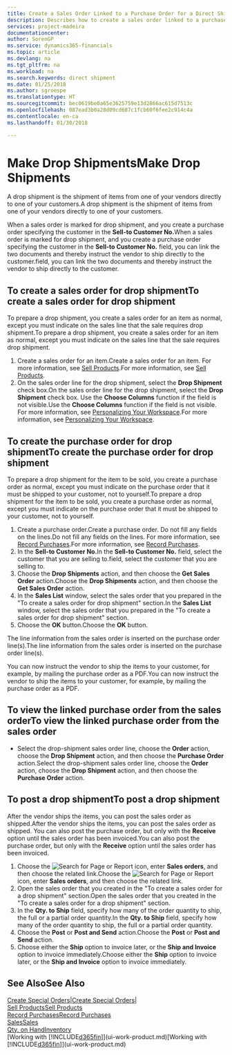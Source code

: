 ```yaml
---
title: Create a Sales Order Linked to a Purchase Order for a Direct Shipment | Microsoft Docs
description: Describes how to create a sales order linked to a purchase order to enable shipment directly from the vendor to the customer.
services: project-madeira
documentationcenter: 
author: SorenGP
ms.service: dynamics365-financials
ms.topic: article
ms.devlang: na
ms.tgt_pltfrm: na
ms.workload: na
ms.search.keywords: direct shipment
ms.date: 01/25/2018
ms.author: sgroespe
ms.translationtype: HT
ms.sourcegitcommit: bec0619be0a65e3625759e13d2866ac615d7513c
ms.openlocfilehash: 087ead3b0a28d09cd687c1fcb60f6fee2c914c4a
ms.contentlocale: en-ca
ms.lasthandoff: 01/30/2018

---
```

# <a name="make-drop-shipments"></a><span data-ttu-id="4043c-103">Make Drop Shipments</span><span class="sxs-lookup"><span data-stu-id="4043c-103">Make Drop Shipments</span></span>
<span data-ttu-id="4043c-104">A drop shipment is the shipment of items from one of your vendors directly to one of your customers.</span><span class="sxs-lookup"><span data-stu-id="4043c-104">A drop shipment is the shipment of items from one of your vendors directly to one of your customers.</span></span>

<span data-ttu-id="4043c-105">When a sales order is marked for drop shipment, and you create a purchase order specifying the customer in the **Sell-to Customer No.**</span><span class="sxs-lookup"><span data-stu-id="4043c-105">When a sales order is marked for drop shipment, and you create a purchase order specifying the customer in the **Sell-to Customer No.**</span></span> <span data-ttu-id="4043c-106">field, you can link the two documents and thereby instruct the vendor to ship directly to the customer.</span><span class="sxs-lookup"><span data-stu-id="4043c-106">field, you can link the two documents and thereby instruct the vendor to ship directly to the customer.</span></span>

## <a name="to-create-a-sales-order-for-drop-shipment"></a><span data-ttu-id="4043c-107">To create a sales order for drop shipment</span><span class="sxs-lookup"><span data-stu-id="4043c-107">To create a sales order for drop shipment</span></span>
<span data-ttu-id="4043c-108">To prepare a drop shipment, you create a sales order for an item as normal, except you must indicate on the sales line that the sale requires drop shipment.</span><span class="sxs-lookup"><span data-stu-id="4043c-108">To prepare a drop shipment, you create a sales order for an item as normal, except you must indicate on the sales line that the sale requires drop shipment.</span></span>

1. <span data-ttu-id="4043c-109">Create a sales order for an item.</span><span class="sxs-lookup"><span data-stu-id="4043c-109">Create a sales order for an item.</span></span> <span data-ttu-id="4043c-110">For more information, see [Sell Products](sales-how-sell-products.md).</span><span class="sxs-lookup"><span data-stu-id="4043c-110">For more information, see [Sell Products](sales-how-sell-products.md).</span></span>
2. <span data-ttu-id="4043c-111">On the sales order line for the drop shipment, select the **Drop Shipment** check box.</span><span class="sxs-lookup"><span data-stu-id="4043c-111">On the sales order line for the drop shipment, select the **Drop Shipment** check box.</span></span> <span data-ttu-id="4043c-112">Use the **Choose Columns** function if the field is not visible.</span><span class="sxs-lookup"><span data-stu-id="4043c-112">Use the **Choose Columns** function if the field is not visible.</span></span> <span data-ttu-id="4043c-113">For more information, see [Personalizing Your Workspace](ui-personalization-user.md).</span><span class="sxs-lookup"><span data-stu-id="4043c-113">For more information, see [Personalizing Your Workspace](ui-personalization-user.md).</span></span>

## <a name="to-create-the-purchase-order-for-drop-shipment"></a><span data-ttu-id="4043c-114">To create the purchase order for drop shipment</span><span class="sxs-lookup"><span data-stu-id="4043c-114">To create the purchase order for drop shipment</span></span>
<span data-ttu-id="4043c-115">To prepare a drop shipment for the item to be sold, you create a purchase order as normal, except you must indicate on the purchase order that it must be shipped to your customer, not to yourself.</span><span class="sxs-lookup"><span data-stu-id="4043c-115">To prepare a drop shipment for the item to be sold, you create a purchase order as normal, except you must indicate on the purchase order that it must be shipped to your customer, not to yourself.</span></span>

1. <span data-ttu-id="4043c-116">Create a purchase order.</span><span class="sxs-lookup"><span data-stu-id="4043c-116">Create a purchase order.</span></span> <span data-ttu-id="4043c-117">Do not fill any fields on the lines.</span><span class="sxs-lookup"><span data-stu-id="4043c-117">Do not fill any fields on the lines.</span></span> <span data-ttu-id="4043c-118">For more information, see [Record Purchases](purchasing-how-record-purchases.md).</span><span class="sxs-lookup"><span data-stu-id="4043c-118">For more information, see [Record Purchases](purchasing-how-record-purchases.md).</span></span>
2. <span data-ttu-id="4043c-119">In the **Sell-to Customer No.**</span><span class="sxs-lookup"><span data-stu-id="4043c-119">In the **Sell-to Customer No.**</span></span> <span data-ttu-id="4043c-120">field, select the customer that you are selling to.</span><span class="sxs-lookup"><span data-stu-id="4043c-120">field, select the customer that you are selling to.</span></span>
3. <span data-ttu-id="4043c-121">Choose the **Drop Shipments** action, and then choose the **Get Sales Order** action.</span><span class="sxs-lookup"><span data-stu-id="4043c-121">Choose the **Drop Shipments** action, and then choose the **Get Sales Order** action.</span></span>
4. <span data-ttu-id="4043c-122">In the **Sales List** window, select the sales order that you prepared in the "To create a sales order for drop shipment" section.</span><span class="sxs-lookup"><span data-stu-id="4043c-122">In the **Sales List** window, select the sales order that you prepared in the "To create a sales order for drop shipment" section.</span></span>
5. <span data-ttu-id="4043c-123">Choose the **OK** button.</span><span class="sxs-lookup"><span data-stu-id="4043c-123">Choose the **OK** button.</span></span>

<span data-ttu-id="4043c-124">The line information from the sales order is inserted on the purchase order line(s).</span><span class="sxs-lookup"><span data-stu-id="4043c-124">The line information from the sales order is inserted on the purchase order line(s).</span></span>

<span data-ttu-id="4043c-125">You can now instruct the vendor to ship the items to your customer, for example, by mailing the purchase order as a PDF.</span><span class="sxs-lookup"><span data-stu-id="4043c-125">You can now instruct the vendor to ship the items to your customer, for example, by mailing the purchase order as a PDF.</span></span>     

## <a name="to-view-the-linked-purchase-order-from-the-sales-order"></a><span data-ttu-id="4043c-126">To view the linked purchase order from the sales order</span><span class="sxs-lookup"><span data-stu-id="4043c-126">To view the linked purchase order from the sales order</span></span>
* <span data-ttu-id="4043c-127">Select the drop-shipment sales order line, choose the **Order** action, choose the **Drop Shipment** action, and then choose the **Purchase Order** action.</span><span class="sxs-lookup"><span data-stu-id="4043c-127">Select the drop-shipment sales order line, choose the **Order** action, choose the **Drop Shipment** action, and then choose the **Purchase Order** action.</span></span>

## <a name="to-post-a-drop-shipment"></a><span data-ttu-id="4043c-128">To post a drop shipment</span><span class="sxs-lookup"><span data-stu-id="4043c-128">To post a drop shipment</span></span>
<span data-ttu-id="4043c-129">After the vendor ships the items, you can post the sales order as shipped.</span><span class="sxs-lookup"><span data-stu-id="4043c-129">After the vendor ships the items, you can post the sales order as shipped.</span></span> <span data-ttu-id="4043c-130">You can also post the purchase order, but only with the **Receive** option until the sales order has been invoiced.</span><span class="sxs-lookup"><span data-stu-id="4043c-130">You can also post the purchase order, but only with the **Receive** option until the sales order has been invoiced.</span></span>

1. <span data-ttu-id="4043c-131">Choose the ![Search for Page or Report](media/ui-search/search_small.png "Search for Page or Report icon") icon, enter **Sales orders**, and then choose the related link.</span><span class="sxs-lookup"><span data-stu-id="4043c-131">Choose the ![Search for Page or Report](media/ui-search/search_small.png "Search for Page or Report icon") icon, enter **Sales orders**, and then choose the related link.</span></span>
2. <span data-ttu-id="4043c-132">Open the sales order that you created in the "To create a sales order for a drop shipment" section.</span><span class="sxs-lookup"><span data-stu-id="4043c-132">Open the sales order that you created in the "To create a sales order for a drop shipment" section.</span></span>
3. <span data-ttu-id="4043c-133">In the **Qty. to Ship** field, specify how many of the order quantity to ship, the full or a partial order quantity.</span><span class="sxs-lookup"><span data-stu-id="4043c-133">In the **Qty. to Ship** field, specify how many of the order quantity to ship, the full or a partial order quantity.</span></span>
4. <span data-ttu-id="4043c-134">Choose the **Post** or **Post and Send** action.</span><span class="sxs-lookup"><span data-stu-id="4043c-134">Choose the **Post** or **Post and Send** action.</span></span>
5. <span data-ttu-id="4043c-135">Choose either the **Ship** option to invoice later, or the **Ship and Invoice** option to invoice immediately.</span><span class="sxs-lookup"><span data-stu-id="4043c-135">Choose either the **Ship** option to invoice later, or the **Ship and Invoice** option to invoice immediately.</span></span>

## <a name="see-also"></a><span data-ttu-id="4043c-136">See Also</span><span class="sxs-lookup"><span data-stu-id="4043c-136">See Also</span></span>
<span data-ttu-id="4043c-137">[Create Special Orders](sales-how-to-create-special-orders.md)|</span><span class="sxs-lookup"><span data-stu-id="4043c-137">[Create Special Orders](sales-how-to-create-special-orders.md)|</span></span>  
[<span data-ttu-id="4043c-138">Sell Products</span><span class="sxs-lookup"><span data-stu-id="4043c-138">Sell Products</span></span>](sales-how-sell-products.md)  
[<span data-ttu-id="4043c-139">Record Purchases</span><span class="sxs-lookup"><span data-stu-id="4043c-139">Record Purchases</span></span>](purchasing-how-record-purchases.md)  
[<span data-ttu-id="4043c-140">Sales</span><span class="sxs-lookup"><span data-stu-id="4043c-140">Sales</span></span>](sales-manage-sales.md)  
[<span data-ttu-id="4043c-141">Qty. on Hand</span><span class="sxs-lookup"><span data-stu-id="4043c-141">Inventory</span></span>](inventory-manage-inventory.md)  
<span data-ttu-id="4043c-142">[Working with [!INCLUDE[d365fin](includes/d365fin_md.md)]](ui-work-product.md)</span><span class="sxs-lookup"><span data-stu-id="4043c-142">[Working with [!INCLUDE[d365fin](includes/d365fin_md.md)]](ui-work-product.md)</span></span>

